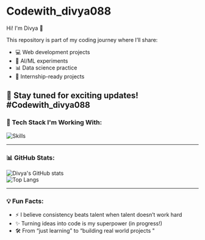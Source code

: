 # Codewith_divya088

Hi! I'm Divya 👋

This repository is part of my coding journey where I’ll share:
- 💻 Web development projects
- 🤖 AI/ML experiments
- 📊 Data science practice
- 🚀 Internship-ready projects

📌 Stay tuned for exciting updates!
#Codewith_divya088
---

### 🚀 Tech Stack I'm Working With:
![Skills](https://skillicons.dev/icons?i=python,html,css,js,github,git,vscode)

---

### 📊 GitHub Stats:
![Divya's GitHub stats](https://github-readme-stats.vercel.app/api?username=divya-codes&show_icons=true&theme=radical)  
![Top Langs](https://github-readme-stats.vercel.app/api/top-langs/?username=divya-codes&layout=compact&theme=radical)

---

### 💡 Fun Facts:
- ⚡ I believe consistency beats talent when talent doesn’t work hard  
- ✨ Turning ideas into code is my superpower (in progress!)  
- 🛠️ From “just learning” to “building real world projects "
